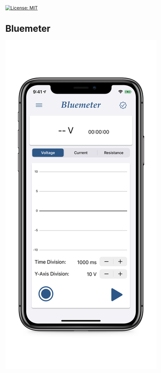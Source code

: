 [![License: MIT](https://img.shields.io/badge/License-MIT-red.svg)](https://opensource.org/licenses/MIT)

# Bluemeter


![Screenshot](/img/5.8-inch-Screenshot-1.jpg)
